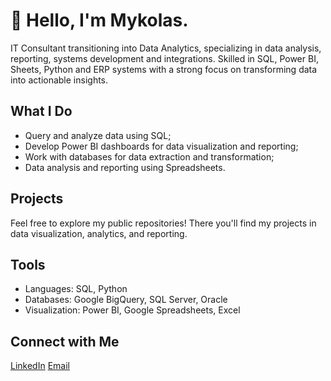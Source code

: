 <h1>👋 Hello, I'm Mykolas.</h1>

<p>
IT Consultant transitioning into Data Analytics, specializing in data
analysis, reporting, systems development and integrations. Skilled in SQL, Power
BI, Sheets, Python and ERP systems with a strong focus on transforming data into actionable
insights.
</p>

<h2>What I Do</h2>
<ul>
  <li>Query and analyze data using SQL;</li>
  <li>Develop Power BI dashboards for data visualization and reporting;</li>
  <li>Work with databases for data extraction and transformation;</li>
  <li>Data analysis and reporting using Spreadsheets.</li>
</ul>

<h2>Projects</h2>
<p>Feel free to explore my public repositories! There you'll find my projects in data visualization, analytics, and reporting.</p>

<h2>Tools</h2>
<ul>
  <li>Languages: SQL, Python</li>
  <li>Databases: Google BigQuery, SQL Server, Oracle</li>
  <li>Visualization: Power BI, Google Spreadsheets, Excel</li>
</ul>

<h2>Connect with Me</h2>
<p>
  <a href="https://www.linkedin.com/in/mykolas-savickas/">LinkedIn</a>
  <a href="mailto:mykolas.savickas1@gmail.com">Email</a>
</p>
